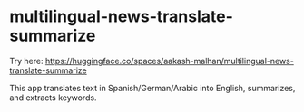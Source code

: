 # multilingual-news-translate-summarize

Try here: https://huggingface.co/spaces/aakash-malhan/multilingual-news-translate-summarize

This app translates text in Spanish/German/Arabic into English, summarizes, and extracts keywords.
